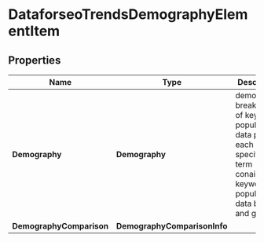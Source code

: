 # DataforseoTrendsDemographyElementItem


## Properties

| Name | Type | Description | Notes |
|------------ | ------------- | ------------- | -------------|
**Demography** | **Demography** | demographic breakdown of keyword popularity data per each specified term<br>conains keyword popularity data by age and gender |[optional]|
**DemographyComparison** | **DemographyComparisonInfo** |  |[optional]|